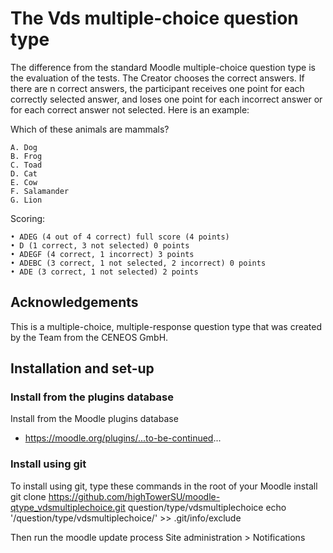 # The Vds multiple-choice question type

The difference from the standard Moodle multiple-choice question type is the evaluation of the tests. The Creator chooses the correct answers. If there are n correct answers, the participant receives one point for each correctly selected answer, and loses one point for each incorrect answer or for each correct answer not selected. Here is an example:

Which of these animals are mammals?

    A. Dog
    B. Frog
    C. Toad
    D. Cat
    E. Cow
    F. Salamander
    G. Lion

Scoring:

    • ADEG (4 out of 4 correct) full score (4 points)
    • D (1 correct, 3 not selected) 0 points
    • ADEGF (4 correct, 1 incorrect) 3 points
    • ADEBC (3 correct, 1 not selected, 2 incorrect) 0 points
    • ADE (3 correct, 1 not selected) 2 points


## Acknowledgements

This is a multiple-choice, multiple-response question type that was created by
the Team from the CENEOS GmbH.


## Installation and set-up

### Install from the plugins database

Install from the Moodle plugins database
* https://moodle.org/plugins/...to-be-continued...

### Install using git

To install using git, type these commands in the root of your Moodle install
    git clone https://github.com/highTowerSU/moodle-qtype_vdsmultiplechoice.git question/type/vdsmultiplechoice
    echo '/question/type/vdsmultiplechoice/' >> .git/info/exclude

Then run the moodle update process
Site administration > Notifications
